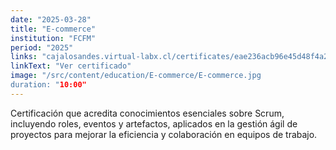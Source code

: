 ```yaml
---
date: "2025-03-28"
title: "E-commerce"
institution: "FCFM"
period: "2025"
links: "cajalosandes.virtual-labx.cl/certificates/eae236acb96e45d48f4a216b09b95818"
linkText: "Ver certificado"
image: "/src/content/education/E-commerce/E-commerce.jpg
duration: "10:00"
---
```


Certificación que acredita conocimientos esenciales sobre Scrum, incluyendo roles, eventos y artefactos, aplicados en la gestión ágil de proyectos para mejorar la eficiencia y colaboración en equipos de trabajo.